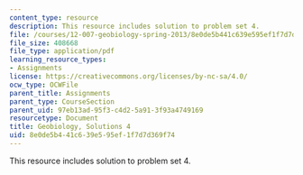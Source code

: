 ```yaml
---
content_type: resource
description: This resource includes solution to problem set 4.
file: /courses/12-007-geobiology-spring-2013/8e0de5b441c639e595ef1f7d7d369f74_MIT12_007S13_Solution_4.pdf
file_size: 408668
file_type: application/pdf
learning_resource_types:
- Assignments
license: https://creativecommons.org/licenses/by-nc-sa/4.0/
ocw_type: OCWFile
parent_title: Assignments
parent_type: CourseSection
parent_uid: 97eb13ad-95f3-c4d2-5a91-3f93a4749169
resourcetype: Document
title: Geobiology, Solutions 4
uid: 8e0de5b4-41c6-39e5-95ef-1f7d7d369f74
---
```

This resource includes solution to problem set 4.